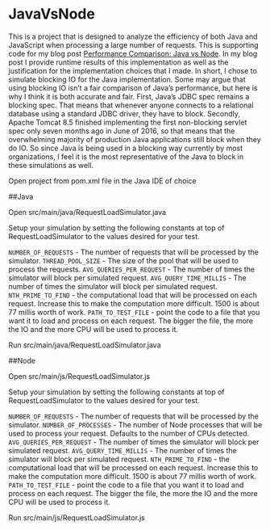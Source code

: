 # JavaVsNode

This is a project that is designed to analyze the efficiency of both Java and JavaScript when processing a large number of requests. 
This is supporting code for my blog post [Performance Comparison: Java vs Node](https://www.tandemseven.com/blog/performance-java-vs-node/). In my blog post I provide runtime results of this implementation as well as the justification for the implementation choices that I made. 
In short, I chose to simulate blocking IO for the Java implementation. Some may argue that using blocking IO isn’t a fair comparison of Java’s performance, but here is why I think it is both accurate and fair. First, Java’s JDBC spec remains a blocking spec. 
That means that whenever anyone connects to a relational database using a standard JDBC driver, they have to block. Secondly, Apache Tomcat 8.5 finished implementing the first non-blocking servlet spec only seven months ago in June of 2016, so that means that the overwhelming majority of production Java applications still block when they do IO. 
So since Java is being used in a blocking way currently by most organizations, I feel it is the most representative of the Java to block in these simulations as well. 

Open project from pom.xml file in the Java IDE of choice

##Java

Open src/main/java/RequestLoadSimulator.java

Setup your simulation by setting the following constants at top of RequestLoadSimulator to the values desired for your test.

`NUMBER_OF_REQUESTS` - The number of requests that will be processed by the simulator. 
`THREAD_POOL_SIZE` - The size of the pool that will be used to process the requests. 
`AVG_QUERIES_PER_REQUEST` - The number of times the simulator will block per simulated request. 
`AVG_QUERY_TIME_MILLIS` - The number of times the simulator will block per simulated request. 
`NTH_PRIME_TO_FIND` - the computational load that will be processed on each request. Increase this to make the computation more difficult. 1500 is about 77 millis worth of work. 
`PATH_TO_TEST_FILE` - point the code to a file that you want it to load and process on each request. The bigger the file, the more the IO and the more CPU will be used to process it. 

Run src/main/java/RequestLoadSimulator.java

##Node

Open src/main/js/RequestLoadSimulator.js

Setup your simulation by setting the following constants at top of RequestLoadSimulator to the values desired for your test.

`NUMBER_OF_REQUESTS` - The number of requests that will be processed by the simulator. 
`NUMBER_OF_PROCESSES` - The number of Node processes that will be used to process your request. Defaults to the number of CPUs detected. 
`AVG_QUERIES_PER_REQUEST` - The number of times the simulator will block per simulated request. 
`AVG_QUERY_TIME_MILLIS` - The number of times the simulator will block per simulated request. 
`NTH_PRIME_TO_FIND` - the computational load that will be processed on each request. Increase this to make the computation more difficult. 1500 is about 77 millis worth of work. 
`PATH_TO_TEST_FILE` - point the code to a file that you want it to load and process on each request. The bigger the file, the more the IO and the more CPU will be used to process it. 

Run src/main/js/RequestLoadSimulator.js
